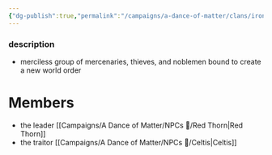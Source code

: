 ```yaml
---
{"dg-publish":true,"permalink":"/campaigns/a-dance-of-matter/clans/iron-circle/","dgPassFrontmatter":true}
---
```


### description
- merciless group of mercenaries, thieves, and noblemen bound to create a new world order 

# Members
- the leader [[Campaigns/A Dance of Matter/NPCs 🤖/Red Thorn\|Red Thorn]]
- the traitor [[Campaigns/A Dance of Matter/NPCs 🤖/Celtis\|Celtis]]